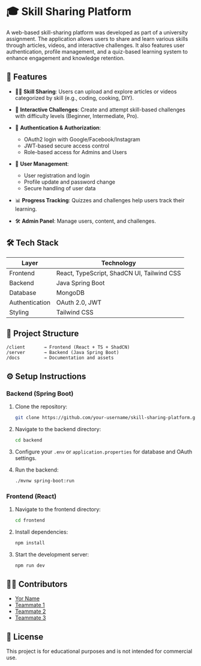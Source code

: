 # 🎓 Skill Sharing Platform

A web-based skill-sharing platform was developed as part of a university assignment. The application allows users to share and learn various skills through articles, videos, and interactive challenges. It also features user authentication, profile management, and a quiz-based learning system to enhance engagement and knowledge retention.

## 🚀 Features

* 🧑‍🏫 **Skill Sharing**: Users can upload and explore articles or videos categorized by skill (e.g., coding, cooking, DIY).
* 🧹 **Interactive Challenges**: Create and attempt skill-based challenges with difficulty levels (Beginner, Intermediate, Pro).
* 🔐 **Authentication & Authorization**:

  * OAuth2 login with Google/Facebook/Instagram
  * JWT-based secure access control
  * Role-based access for Admins and Users
* 👤 **User Management**:

  * User registration and login
  * Profile update and password change
  * Secure handling of user data
* 📊 **Progress Tracking**: Quizzes and challenges help users track their learning.
* 🛠️ **Admin Panel**: Manage users, content, and challenges.

## 🛠 Tech Stack

| Layer          | Technology                                 |
| -------------- | ------------------------------------------ |
| Frontend       | React, TypeScript, ShadCN UI, Tailwind CSS |
| Backend        | Java Spring Boot                           |
| Database       | MongoDB                                    |
| Authentication | OAuth 2.0, JWT                             |
| Styling        | Tailwind CSS                               |

## 📁 Project Structure

```
/client       → Frontend (React + TS + ShadCN)
/server       → Backend (Java Spring Boot)
/docs         → Documentation and assets
```

## ⚙️ Setup Instructions

### Backend (Spring Boot)

1. Clone the repository:

   ```bash
   git clone https://github.com/your-username/skill-sharing-platform.git
   ```
2. Navigate to the backend directory:

   ```bash
   cd backend
   ```
3. Configure your `.env` or `application.properties` for database and OAuth settings.
4. Run the backend:

   ```bash
   ./mvnw spring-boot:run
   ```

### Frontend (React)

1. Navigate to the frontend directory:

   ```bash
   cd frontend
   ```
2. Install dependencies:

   ```bash
   npm install
   ```
3. Start the development server:

   ```bash
   npm run dev
   ```

## 👨‍💻 Contributors

* [Yor Name](https://github.com/your-username)
* [Teammate 1](https://github.com/teammate1)
* [Teammate 2](https://github.com/teammate2)
* [Teammate 3](https://github.com/teammate3)

## 📄 License

This project is for educational purposes and is not intended for commercial use.
